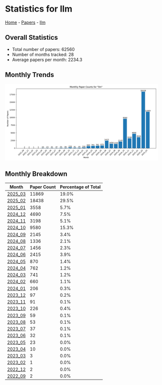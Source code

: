 # Statistics for llm

[Home](https://arxcompass.github.io) - [Papers](https://arxcompass.github.io/papers) - [llm](https://arxcompass.github.io/papers/llm)

## Overall Statistics

- Total number of papers: 62560
- Number of months tracked: 28
- Average papers per month: 2234.3

## Monthly Trends

![Monthly Paper Counts](monthly_stats.png)

## Monthly Breakdown

| Month | Paper Count | Percentage of Total |
| --- | --- | --- |
| [2025_03](./2025_03/papers_1.md) | 11869 | 19.0% |
| [2025_02](./2025_02/papers_1.md) | 18438 | 29.5% |
| [2025_01](./2025_01/papers_1.md) | 3558 | 5.7% |
| [2024_12](./2024_12/papers_1.md) | 4690 | 7.5% |
| [2024_11](./2024_11/papers_1.md) | 3198 | 5.1% |
| [2024_10](./2024_10/papers_1.md) | 9580 | 15.3% |
| [2024_09](./2024_09/papers_1.md) | 2145 | 3.4% |
| [2024_08](./2024_08/papers_1.md) | 1336 | 2.1% |
| [2024_07](./2024_07/papers_1.md) | 1456 | 2.3% |
| [2024_06](./2024_06/papers_1.md) | 2415 | 3.9% |
| [2024_05](./2024_05/papers_1.md) | 870 | 1.4% |
| [2024_04](./2024_04/papers_1.md) | 762 | 1.2% |
| [2024_03](./2024_03/papers_1.md) | 741 | 1.2% |
| [2024_02](./2024_02/papers_1.md) | 660 | 1.1% |
| [2024_01](./2024_01/papers_1.md) | 206 | 0.3% |
| [2023_12](./2023_12/papers_1.md) | 97 | 0.2% |
| [2023_11](./2023_11/papers_1.md) | 91 | 0.1% |
| [2023_10](./2023_10/papers_1.md) | 226 | 0.4% |
| [2023_09](./2023_09/papers_1.md) | 59 | 0.1% |
| [2023_08](./2023_08/papers_1.md) | 53 | 0.1% |
| [2023_07](./2023_07/papers_1.md) | 37 | 0.1% |
| [2023_06](./2023_06/papers_1.md) | 32 | 0.1% |
| [2023_05](./2023_05/papers_1.md) | 23 | 0.0% |
| [2023_04](./2023_04/papers_1.md) | 10 | 0.0% |
| [2023_03](./2023_03/papers_1.md) | 3 | 0.0% |
| [2023_02](./2023_02/papers_1.md) | 1 | 0.0% |
| [2022_12](./2022_12/papers_1.md) | 2 | 0.0% |
| [2022_09](./2022_09/papers_1.md) | 2 | 0.0% |
